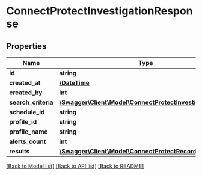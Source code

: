 # ConnectProtectInvestigationResponse

## Properties
Name | Type | Description | Notes
------------ | ------------- | ------------- | -------------
**id** | **string** |  | 
**created_at** | [**\DateTime**](\DateTime.md) |  | 
**created_by** | **int** |  | 
**search_criteria** | [**\Swagger\Client\Model\ConnectProtectInvestigationQuery**](ConnectProtectInvestigationQuery.md) |  | 
**schedule_id** | **string** |  | [optional] 
**profile_id** | **string** |  | [optional] 
**profile_name** | **string** |  | [optional] 
**alerts_count** | **int** |  | [optional] 
**results** | [**\Swagger\Client\Model\ConnectProtectRecord[]**](ConnectProtectRecord.md) |  | 

[[Back to Model list]](../../README.md#documentation-for-models) [[Back to API list]](../../README.md#documentation-for-api-endpoints) [[Back to README]](../../README.md)

